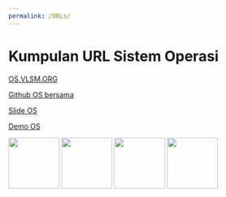 ```yaml
---
permalink: /URLs/
---
```


# Kumpulan URL Sistem Operasi

[OS.VLSM.ORG](https://os.vlsm.org/)

[Github OS bersama](https://github.com/UI-FASILKOM-OS/os201/)

[Slide OS](https://github.com/UI-FASILKOM-OS/SistemOperasi/tree/master/Slides/)

[Demo OS](https://github.com/UI-FASILKOM-OS/SistemOperasi/tree/master/Demos/)

<img src="https://img.okeinfo.net/content/2017/03/20/33/1647052/penyebab-kematian-legenda-rock-n-roll-chuck-berry-masih-misterius-zrXcrW8PYX.jpg" height="100">
<img src="https://i.pinimg.com/originals/b3/ca/cc/b3caccc649f1f2f08d71a61c48166367.jpg" height="100">
<img src="https://encrypted-tbn0.gstatic.com/images?q=tbn%3AANd9GcRzy5WhoXkuO54fzP4qzMNikRsib_fY1sDg8HRDE3MxJt346VX5&usqp=CAU" height="100">
<img src="https://travsd.files.wordpress.com/2013/07/bill-haley.jpg?w=723" height="100">
